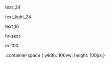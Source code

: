 <!-- 一般文字(24號 置中) -->
text_24 

<!-- 白色文字(24號 置中) -->
text_light_24

<!-- 一般文字(16號 靠左) -->
text_16

<!-- 分隔線 -->
hr-sect

<!-- 使用container  消除空白用  (margin-top: -100px) -->
m-100

<!-- // 沒有+container 使用的空格(空出nav的距離)-->
.container-space {
  width: 100vw;
  height: 100px;} 